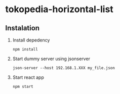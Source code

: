 # tokopedia-horizontal-list

## Instalation

1. Install depedency

   `npm install`

2. Start dummy server using jsonserver

   `json-server --host 192.168.1.XXX my_file.json`

3. Start react app

   `npm start`
